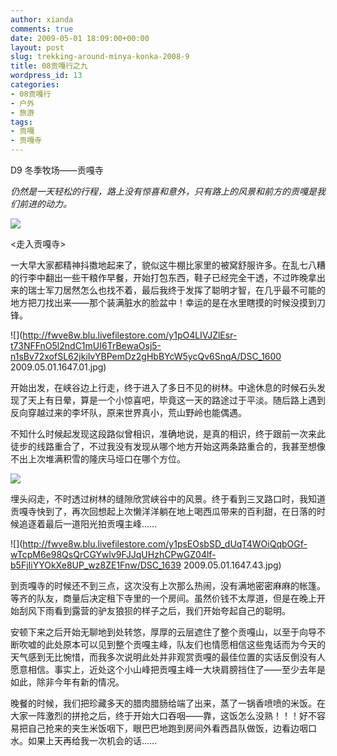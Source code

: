 ```yaml
---
author: xianda
comments: true
date: 2009-05-01 18:09:00+00:00
layout: post
slug: trekking-around-minya-konka-2008-9
title: 08贡嘎行之九
wordpress_id: 13
categories:
- 08贡嘎行
- 户外
- 旅游
tags:
- 贡嘎
- 贡嘎寺
---
```


D9 冬季牧场——贡嘎寺



_仍然是一天轻松的行程，路上没有惊喜和意外，只有路上的风景和前方的贡嘎是我们前进的动力。_



![](http://fwve8w.blu.livefilestore.com/y1pSDasXyx5JHJZ101U0d-eSCCnBDiSmF8c4vlPXubeBudxmr0haoln2lH7ZaEhEls5eqyfCKFU4v7I_P7qIbeANA/DSC_1610.jpg)



<走入贡嘎寺>



一大早大家都精神抖擞地起来了，貌似这牛棚比家里的被窝舒服许多。在乱七八糟的行李中翻出一些干粮作早餐，开始打包东西，鞋子已经完全干透，不过昨晚拿出来的瑞士军刀居然怎么也找不着，最后我终于发挥了聪明才智，在几乎最不可能的地方把刀找出来——那个装满脏水的脸盆中！幸运的是在水里瞎摸的时候没摸到刀锋。



![](http://fwve8w.blu.livefilestore.com/y1pO4LIVJZlEsr-t73NFFnO5l2ndC1mUI6TrBewaOsj5-n1sBv72xofSL62jkiIvYBPemDz2gHbBYcW5ycQv6SnqA/DSC_1600 2009.05.01.1647.01.jpg)



开始出发，在峡谷边上行走，终于进入了多日不见的树林。中途休息的时候石头发现了天上有日晕，算是一个小惊喜吧，毕竟这一天的路途过于平淡。随后路上遇到反向穿越过来的李坏队，原来世界真小，荒山野岭也能偶遇。



不知什么时候起发现这段路似曾相识，准确地说，是真的相识，终于跟前一次来此徒步的线路重合了，不过我没有发现从哪个地方开始这两条路重合的，我甚至想像不出上次堆满积雪的隆庆马垭口在哪个方位。

 <!-- more -->

![](http://fwve8w.blu.livefilestore.com/y1pFaiaAdQdhMODjsFVuHIY8pSfN0CmkxNAB_WnfHNiaTXkw0YqDTIx3MXxjlaovWfGrGEPo4dBt4xe70yYCE6mEA/DSC_1636.jpg)



埋头闷走，不时透过树林的缝隙欣赏峡谷中的风景。终于看到三叉路口时，我知道贡嘎寺快到了，再次回想起上次懒洋洋躺在地上喝西瓜带来的百利甜，在日落的时候追逐着最后一道阳光拍贡嘎主峰……



![](http://fwve8w.blu.livefilestore.com/y1psEOsbSD_dUqT4WOiQqbOGf-wTcpM6e98QsQrCGYwlv9FJJqUHzhCPwGZ04lf-b5FjIiYYOkXe8UP_wz8ZE1Fnw/DSC_1639 2009.05.01.1647.43.jpg)



到贡嘎寺的时候还不到三点，这次没有上次那么热闹，没有满地密密麻麻的帐篷。等齐的队友，商量后决定租下寺里的一个房间。虽然价钱不太厚道，但是在晚上开始刮风下雨看到露营的驴友狼狈的样子之后，我们开始夸起自己的聪明。



安顿下来之后开始无聊地到处转悠，厚厚的云层遮住了整个贡嘎山，以至于向导不断吹嘘的此处原本可以见到整个贡嘎主峰，队友们也情愿相信这些鬼话而为今天的天气感到无比惋惜，而我多次说明此处并非观赏贡嘎的最佳位置的实话反倒没有人愿意相信。事实上，近处这个小山峰把贡嘎主峰一大块肩膀挡住了——至少去年是如此，除非今年有新的情况。



晚餐的时候，我们把珍藏多天的腊肉腊肠给端了出来，蒸了一锅香喷喷的米饭。在大家一阵激烈的拼抢之后，终于开始大口吞咽——靠，这饭怎么没熟！！！好不容易把自己抢来的夹生米饭咽下，眼巴巴地跑到房间外看西昌队做饭，边看边咽口水。如果上天再给我一次机会的话……
